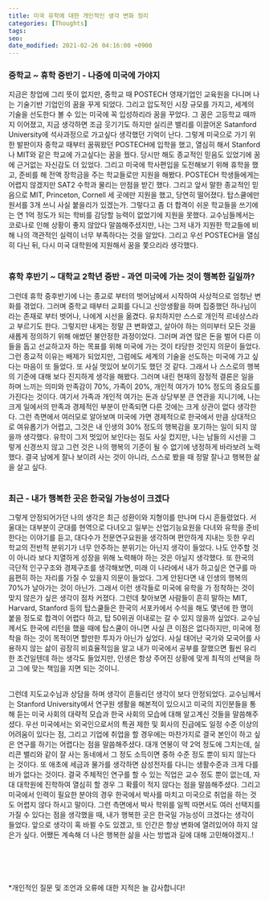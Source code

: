 ```yaml
---
title: 미국 유학에 대한 개인적인 생각 변화 정리
categories: [Thoughts]
tags:
seo:
date_modified: 2021-02-26 04:16:00 +0900
---
```


### 중학교 ~ 휴학 중반기 - 나중에 미국에 가야지
지금은 창업에 그리 뜻이 없지만, 중학교 때 POSTECH 영재기업인 교육원을 다니며 나는 기술기반 기업인의 꿈을 꾸게 되었다. 그리고 압도적인 시장 규모를 가지고, 세계의 기술을 선도한다 볼 수 있는 미국에 꼭 입성하리라 꿈을 꾸었다. 그 꿈은 고등학교 때까지 이어졌고, 지금 생각하면 조금 웃기기도 하지만 실리콘 밸리를 이끌어온 Satanford University에 석사과정으로 가고싶다 생각했던 기억이 난다. 그렇게 미국으로 가기 위한 발판이자 중학교 때부터 꿈꿔왔던 POSTECH에 입학을 했고, 열심히 해서 Stanford나 MIT와 같은 학교에 가고싶다는 꿈을 꿨다. 당시만 해도 종교적인 믿음도 있었기에 꿈에 근거없는 자신감도 더 있었다. 그리고 미국에 학사편입을 도전해보기 위해 휴학을 했고, 준비를 해 전액 장학금을 주는 학교들로만 지원을 해봤다. POSTECH 학생들에게는 어렵지 않겠지만 SAT2 수학과 물리는 만점을 받긴 했다. 그리고 앞서 말한 종교적인 믿음으로 MIT, Princeton, Cornell 세 곳에만 지원을 했고, 당연히 떨어졌다. 탑스쿨에만 원서를 3개 쓰니 사실 붙을리가 있겠는가. 그렇다고 좀 더 합격이 쉬운 학교들을 쓰기에는 연 1억 정도가 되는 학비를 감당할 능력이 없었기에 지원을 못했다. 교수님들께서는 코로나로 인해 상황이 좋지 않았다 말씀해주셨지만, 나는 그저 내가 지원한 학교들에 비해 나의 객관적인 실력이 너무 부족하다는 것을 알았다. 그리고 우선 POSTECH을 열심히 다닌 뒤, 다시 미국 대학원에 지원해서 꿈을 쫓으리라 생각했다.  
<br/>

### 휴학 후반기 ~ 대학교 2학년 중반 - 과연 미국에 가는 것이 행복한 길일까?
그런데 휴학 중후반기에 나는 종교로 부터의 벗어남에서 시작하여 사상적으로 엄청난 변화를 겪었다. 그러며 중학교 때부터 교회를 다니고 신앙생활을 하며 집중했던 하나님이라는 존재로 부터 벗어나, 나에게 시선을 옮겼다. 유치하지만 스스로 개인적 르네상스라고 부르기도 한다. 그렇지만 내게는 정말 큰 변화였고, 살아야 하는 의미부터 모든 것을 새롭게 정의하기 위해 애썼던 불안정한 과정이었다. 그러며 과연 많은 돈을 벌어 다른 이들을 돕고 선교하고자 하는 목표를 위해 미국에 가는 것이 타당한 것인지 의문이 들었다. 그런 종교적 이유는 배제가 되었지만, 그럼에도 세계의 기술을 선도하는 미국에 가고 싶다는 마음이 또 들었다. 또 사실 멋있어 보이기도 했던 것 같다. 그래서 나 스스로의 행복의 기준에 대해 보다 진지하게 생각을 해봤다. 그러며 내린 현재의 잠정적 결론은 일을 하며 느끼는 의미와 만족감이 70%, 가족이 20%, 개인적 여가가 10% 정도의 중요도를 가진다는 것이다. 여기서 가족과 개인적 여가는 돈과 상당부분 큰 연관을 지니기에, 나는 크게 일에서의 만족과 경제적인 부분이 만족되면 다른 것에는 크게 상관이 없다 생각한다. 그런 측면에서 여러모로 알아보며 미국에 가면 경제적으로 한국에서 만큼 상대적으로 여유롭기가 어렵고, 그것은 내 인생의 30% 정도의 행복감을 포기하는 일이 되지 않을까 생각했다. 유학이 그저 멋있어 보인다는 점도 사실 컸지만, 나는 남들의 시선을 그렇게 신경쓰지 않고 그런 것은 나의 행복의 기준이 될 수 없기에 냉정하게 바라보려 노력했다. 결국 남에게 잘나 보이려 사는 것이 아니라, 스스로 봤을 때 정말 잘나고 행복한 삶을 살고 싶다.  
<br/>

### 최근 - 내가 행복한 곳은 한국일 가능성이 크겠다
그렇게 안정되어가던 나의 생각은 최근 성환이와 지형이를 만나며 다시 흔들렸었다. 서울대는 대부분이 군대를 현역으로 다녀오고 일부는 산업기능요원을 다녀와 유학을 준비한다는 이야기를 듣고, 대다수가 전문연구요원을 생각하며 편안하게 지내는 듯한 우리 학교의 전반적 분위기가 너무 안주하는 분위기는 아닌지 생각이 들었다. 나도 안주할 것이 아니라 보다 치열하게 성장을 위해 노력해야 하는 것은 아닐지 생각했다. 또 한국의 극단적 인구구조와 경제구조를 생각해보면, 미래 이 나라에서 내가 하고싶은 연구를 마음편히 하는 자리를 가질 수 있을지 의문이 들었다. 그게 안된다면 내 인생의 행복의 70%가 날아가는 것이 아닌가. 그래서 이런 생각들로 미국에 유학을 가 정착하는 것이 맞지 않은가 싶은 생각이 점차 커졌다. 그런데 찾아보면 사람들이 흔히 말하는 MIT, Harvard, Stanford 등의 탑스쿨들은 한국의 서포카에서 수석을 해도 몇년에 한 명이 붙을 정도로 합격이 어렵다 하고, 탑 50위권 이내로는 갈 수 있지 않을까 싶었다. 교수님께서도 한국에 리턴을 했을 때에 탑스쿨이 아니면 사실 큰 이점은 없다하지만, 미국에 정착을 하는 것이 목적이면 할만한 투자가 아닌가 싶었다. 사실 태어난 국가와 모국어를 사용하지 않는 삶이 굉장히 비효율적임을 알고 내가 미국에서 공부를 잘했으면 훨씬 유리한 조건일텐데 하는 생각도 들었지만, 인생은 항상 주어진 상황에 맞게 최적의 선택을 하고 그에 맞는 책임을 지면 되는 것이니.  
<br/>

그런데 지도교수님과 상담을 하며 생각이 흔들리던 생각이 보다 안정되었다. 교수님께서는 Stanford University에서 연구원 생활을 해본적이 있으시고 미국의 지인분들을 통해 듣는 미국 사회의 대략적 모습과 한국 사회의 모습에 대해 알고계신 것들을 말씀해주셨다. 우선 미국에서는 외국인으로서의 특권 제한 및 회사의 진급에도 일정 수준 이상의 어려움이 있다는 점, 그리고 기업에 취업을 할 경우에는 마찬가지로 결국 본인이 하고 싶은 연구를 하기는 어렵다는 점을 말씀해주셨다. 대개 연봉이 약 2억 정도에 그치는데, 실리콘 밸리와 같이 잘 사는 동네에서 그 정도 소득이면 중하 수준 정도 뿐이 되지 않는다는 것이다. 또 애초에 세금과 물가를 생각하면 삼성전자를 다니는 생활수준과 크게 다를 바가 없다는 것이다. 결국 주체적인 연구를 할 수 있는 직업은 교수 정도 뿐이 없는데, 자대 대학원에 진학하여 열심히 할 경우 그 확률이 적지 않다는 점을 말씀해주셨다. 그리고 미국에서 인력이 필요한 분야의 경우 한국에서 박사를 마치고 미국으로 취업을 하는 것도 어렵지 않다 하시고 말이다. 그런 측면에서 박사 학위를 일찍 따면서도 여러 선택지를 가질 수 있다는 점을 생각했을 때, 내가 행복한 곳은 한국일 가능성이 크겠다는 생각이 들었다. 앞으로 생각이 혹 바뀔 수도 있겠고, 또 인간은 항상 변화에 열려있어야 하지 않은가 싶다. 어쨌든 계속해 더 나은 행복한 삶을 사는 방법과 길에 대해 고민해야겠지..!  
<br/> 
<br/>   
<br/>  
*개인적인 질문 및 조언과 오류에 대한 지적은 늘 감사합니다!
